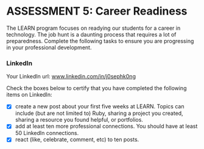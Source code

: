 # ASSESSMENT 5: Career Readiness

The LEARN program focuses on readying our students for a career in technology. The job hunt is a daunting process that requires a lot of preparedness. Complete the following tasks to ensure you are progressing in your professional development.

### LinkedIn

Your LinkedIn url: www.linkedin.com/in/j0sephk0ng

Check the boxes below to certify that you have completed the following items on LinkedIn:

- [x] create a new post about your first five weeks at LEARN. Topics can include (but are not limited to) Ruby, sharing a project you created, sharing a resource you found helpful, or portfolios.
- [x] add at least ten more professional connections. You should have at least 50 LinkedIn connections.
- [x] react (like, celebrate, comment, etc) to ten posts.
